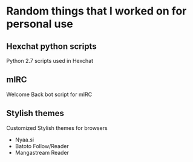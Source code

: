 # Random things that I worked on for personal use

## Hexchat python scripts ##
Python 2.7 scripts used in Hexchat

## mIRC ##
Welcome Back bot script for mIRC

## Stylish themes ##
Customized Stylish themes for browsers
* Nyaa.si
* Batoto Follow/Reader
* Mangastream Reader